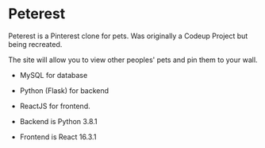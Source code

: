 # Peterest

Peterest is a Pinterest clone for pets. Was originally a Codeup Project but being recreated.

The site will allow you to view other peoples' pets and pin them to your wall.

- MySQL for database
- Python (Flask) for backend
- ReactJS for frontend.

- Backend is Python 3.8.1
- Frontend is React 16.3.1
